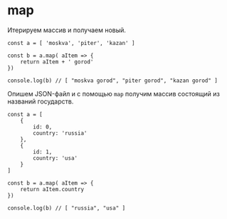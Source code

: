 # map
Итерируем массив и получаем новый.

    const a = [ 'moskva', 'piter', 'kazan' ]

    const b = a.map( aItem => {
        return aItem + ' gorod'
    })

    console.log(b) // [ "moskva gorod", "piter gorod", "kazan gorod" ]

Опишем JSON-файл и с помощью `map` получим массив состоящий из названий государств.

    const a = [
        {
            id: 0,
            country: 'russia'
        },
        {
            id: 1,
            country: 'usa'
        }
    ]

    const b = a.map( aItem => {
        return aItem.country
    })

    console.log(b) // [ "russia", "usa" ]

